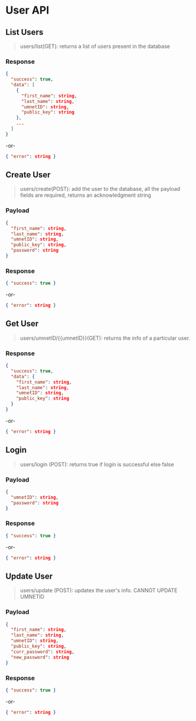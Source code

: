 # User API

## List Users

> users/list(GET): returns a list of users present in the database

### Response

```json
{
  "success": true,
  "data": [
    {
      "first_name": string,
      "last_name": string,
      "umnetID": string,
      "public_key": string
    },
    ...
  ]
}
```

-or-

```json
{ "error": string }
```

## Create User

> users/create(POST): add the user to the database, all the payload fields are required, returns an acknowledgment string

### Payload

```json
{
  "first_name": string,
  "last_name": string,
  "umnetID": string,
  "public_key": string,
  "password": string
}
```

### Response

```json
{ "success": true }
```

-or-

```json
{ "error": string }
```

## Get User

> users/umnetID/{{umnetID}}(GET): returns the info of a particular user.

### Response

```json
{
  "success": true,
  "data": {
    "first_name": string,
    "last_name": string,
    "umnetID": string,
    "public_key": string
  }
}
```

-or-

```json
{ "error": string }
```

## Login

> users/login (POST): returns true if login is successful else false

### Payload

```json
{
  "umnetID": string,
  "password": string
}
```

### Response

```json
{ "success": true }
```

-or-

```json
{ "error": string }
```

## Update User

> users/update (POST): updates the user's info. CANNOT UPDATE UMNETID

### Payload

```json
{
  "first_name": string,
  "last_name": string,
  "umnetID": string,
  "public_key": string,
  "curr_password": string,
  "new_password": string
}
```

### Response

```json
{ "success": true }
```

-or-

```json
{ "error": string }
```

